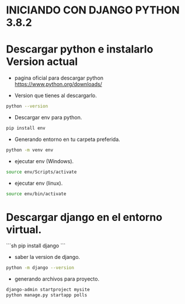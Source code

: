 # INICIANDO CON DJANGO PYTHON 3.8.2

# Descargar python e instalarlo Version actual 

- pagina oficial para descargar python
https://www.python.org/downloads/

- Version que tienes al descargarlo.
```sh
python --version
```

- Descargar env para python.
```sh
pip install env
```

- Generando entorno en tu carpeta preferida.
```sh
python -m venv env
```

- ejecutar env (Windows).
```sh
source env/Scripts/activate
```

- ejecutar env (linux).
```sh
source env/bin/activate
```


<h1> Descargar django en el entorno virtual.</h1>
```sh
pip install django
```

- saber la version de django.
```sh
python -m django --version
```

- generando archivos para proyecto.
```sh
django-admin startproject mysite
python manage.py startapp polls
```

